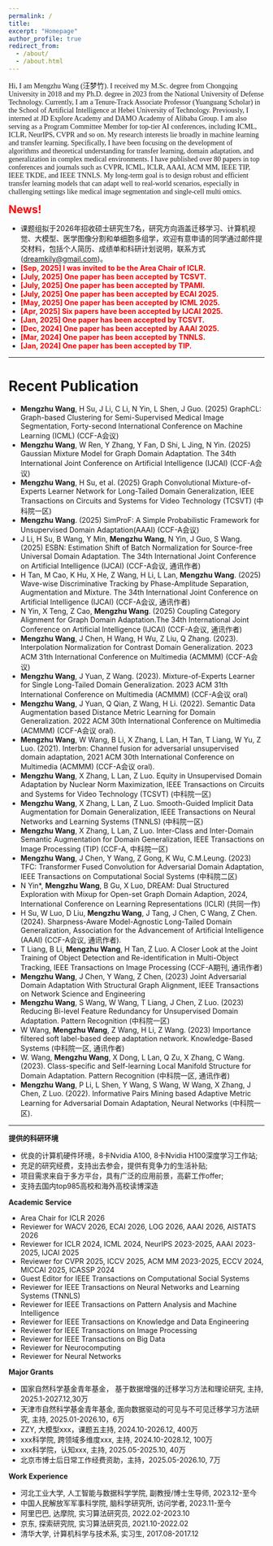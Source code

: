 ```yaml
---
permalink: /
title: 
excerpt: "Homepage"
author_profile: true
redirect_from: 
  - /about/
  - /about.html
---
```

<span style="font-family: 'Times New Roman'">
Hi, I am Mengzhu Wang (汪梦竹). I received my M.Sc. degree from Chongqing University in 2018 and my Ph.D. degree in 2023 from the National University of Defense Technology. Currently, I am a Tenure-Track Associate Professor (Yuanguang Scholar) in the School of Artificial Intelligence at Hebei University of Technology. Previously, I interned at JD Explore Academy and DAMO Academy of Alibaba Group. I am also serving as a Program Committee Member for top-tier AI conferences, including ICML, ICLR, NeurIPS, CVPR and so on. My research interests lie broadly in machine learning and transfer learning. Specifically, I have been focusing on the development of algorithms and theoretical understanding for transfer learning, domain adaptation, and generalization in complex medical environments. I have published over 80 papers in top conferences and journals such as CVPR, ICML, ICLR, AAAI, ACM MM, IEEE TIP, IEEE TKDE, and IEEE TNNLS. My long-term goal is to design robust and efficient transfer learning models that can adapt well to real-world scenarios, especially in challenging settings like medical image segmentation and single-cell multi omics.
</span>

<span style="color:red; font-size:1.5em; font-weight:bold">News!</span>

+ 课题组拟于2026年招收硕士研究生7名，研究方向涵盖迁移学习、计算机视觉、大模型、医学图像分割和单细胞多组学，欢迎有意申请的同学通过邮件提交材料，包括个人简历、成绩单和科研计划说明，联系方式(dreamkily@gmail.com)。
+ <span style="color:red; font-weight:bold">**[Sep, 2025]** I was invited to be the Area Chair of **ICLR**.</span>
+ <span style="color:red; font-weight:bold">**[July, 2025]** One paper has been accepted by **TCSVT**.</span>
+ <span style="color:red; font-weight:bold">**[July, 2025]** One paper has been accepted by **TPAMI**.</span>
+ <span style="color:red; font-weight:bold">**[July, 2025]** One paper has been accepted by **ECAI 2025**.</span>
+ <span style="color:red; font-weight:bold">**[May, 2025]** One paper has been accepted by **ICML 2025**.</span>
+ <span style="color:red; font-weight:bold">**[Apr, 2025]** Six papers have been accepted by **IJCAI 2025**.</span>
+ <span style="color:red; font-weight:bold">**[Jan, 2025]** One paper has been accepted by **TCSVT**.</span>
+ <span style="color:red; font-weight:bold">**[Dec, 2024]** One paper has been accepted by **AAAI 2025**.</span>
+ <span style="color:red; font-weight:bold">**[Mar, 2024]** One paper has been accepted by **TNNLS**.</span>
+ <span style="color:red; font-weight:bold">**[Jan, 2024]** One paper has been accepted by **TIP**.</span>
  
---

Recent Publication
======
+ **Mengzhu Wang**, H Su, J Li, C Li, N Yin, L Shen, J Guo. (2025) GraphCL: Graph-based Clustering for Semi-Supervised Medical Image Segmentation, Forty-second International Conference on Machine Learning (ICML) (CCF-A会议)
+ **Mengzhu Wang**, W Ren, Y Zhang, Y Fan, D Shi, L Jing, N Yin. (2025) Gaussian Mixture Model for Graph Domain Adaptation. The 34th International Joint Conference on Artificial Intelligence (IJCAI) (CCF-A会议)
+ **Mengzhu Wang**, H Su, et al. (2025) Graph Convolutional Mixture-of-Experts Learner Network for Long-Tailed Domain Generalization, IEEE Transactions on Circuits and Systems for Video Technology (TCSVT) (中科院一区)
+ **Mengzhu Wang**. (2025) SimProF: A Simple Probabilistic Framework for Unsupervised Domain Adaptation(AAAI) (CCF-A会议)
+ J Li, H Su, B Wang, Y Min, **Mengzhu Wang**, N Yin, J Guo, S Wang. (2025) ESBN: Estimation Shift of Batch Normalization for Source-free Universal Domain Adaptation. The 34th International Joint Conference on Artificial Intelligence (IJCAI) (CCF-A会议, 通讯作者)
+ H Tan, M Cao, K Hu, X He, Z Wang, H Li, L Lan, **Mengzhu Wang**. (2025) Wave-wise Discriminative Tracking by Phase-Amplitude Separation, Augmentation and Mixture. The 34th International Joint Conference on Artificial Intelligence (IJCAI) (CCF-A会议, 通讯作者)
+ N Yin, X Teng, Z Cao, **Mengzhu Wang**. (2025) Coupling Category Alignment for Graph Domain Adaptation.The 34th International Joint Conference on Artificial Intelligence (IJCAI) (CCF-A会议, 通讯作者)
+ **Mengzhu Wang**, J Chen, H Wang, H Wu, Z Liu, Q Zhang. (2023). Interpolation Normalization for Contrast Domain Generalization. 2023 ACM 31th International Conference on Multimedia (ACMMM) (CCF-A会议)
+ **Mengzhu Wang**, J Yuan, Z Wang. (2023). Mixture-of-Experts Learner for Single Long-Tailed Domain Generalization. 2023 ACM 31th International Conference on Multimedia (ACMMM) (CCF-A会议 oral)
+ **Mengzhu Wang**, J Yuan, Q Qian, Z Wang, H Li. (2022). Semantic Data Augmentation based Distance Metric Learning for Domain Generalization. 2022 ACM 30th International Conference on Multimedia (ACMMM) (CCF-A会议 oral).
+ **Mengzhu Wang**, W Wang, B Li, X Zhang, L Lan, H Tan, T Liang, W Yu, Z Luo. (2021).  Interbn: Channel fusion for adversarial unsupervised domain adaptation, 2021 ACM 30th International Conference on Multimedia (ACMMM) (CCF-A会议 oral). 
+ **Mengzhu Wang**, X Zhang, L Lan, Z Luo. Equity in Unsupervised Domain Adaptation by Nuclear Norm Maximization, IEEE Transactions on Circuits and Systems for Video Technology (TCSVT) (中科院一区)
+ **Mengzhu Wang**, X Zhang, L Lan, Z Luo.  Smooth-Guided Implicit Data Augmentation for Domain Generalization, IEEE Transactions on Neural Networks and Learning Systems (TNNLS) (中科院一区)
+ **Mengzhu Wang**, X Zhang, L Lan, Z Luo. 	Inter-Class and Inter-Domain Semantic Augmentation for Domain Generalization, IEEE Transactions on Image Processing (TIP) (CCF-A, 中科院一区)
+ **Mengzhu Wang**, J Chen, Y Wang, Z Gong, K Wu,  C.M.Leung. (2023) TFC: Transformer Fused Convolution for Adversarial Domain Adaptation, IEEE Transactions on Computational Social Systems (中科院二区)
+ N Yin*, **Mengzhu Wang**, B Gu, X Luo, DREAM: Dual Structured Exploration with Mixup for Open-set Graph Domain Adaption, 2024,  International Conference on Learning Representations (ICLR) (共同一作)
+ H Su, W Luo, D Liu, **Mengzhu Wang**, J Tang, J Chen, C Wang, Z Chen. (2024). Sharpness-Aware Model-Agnostic Long-Tailed Domain Generalization, Association for the Advancement of Artificial Intelligence (AAAI) (CCF-A会议, 通讯作者).
+ T Liang, B Li, **Mengzhu Wang**, H Tan, Z Luo. A Closer Look at the Joint Training of Object Detection and Re-identification in Multi-Object Tracking, IEEE Transactions on Image Processing (CCF-A期刊, 通讯作者)
+ **Mengzhu Wang**, J Chen, Y Wang, Z Chen, (2023) Joint Adversarial Domain Adaptation With Structural Graph Alignment, IEEE Transactions on Network Science and Engineering  
+ **Mengzhu Wang**, S Wang, W Wang, T Liang, J Chen, Z Luo. (2023) Reducing Bi-level Feature Redundancy for Unsupervised Domain Adaptation. Pattern Recognition (中科院一区)
+ W Wang, **Mengzhu Wang**, Z Wang, H Li, Z Wang. (2023) Importance filtered soft label-based deep adaptation network. Knowledge-Based Systems (中科院一区, 通讯作者)
+ W. Wang, **Mengzhu Wang**, X Dong, L Lan, Q Zu, X Zhang, C Wang. (2023). Class-specific and Self-learning Local Manifold Structure for Domain Adaptation. Pattern Recognition (中科院一区, 通讯作者)
+ **Mengzhu Wang**, P Li, L Shen, Y Wang, S Wang, W Wang, X Zhang, J Chen, Z Luo. (2022). Informative Pairs Mining based Adaptive Metric Learning for Adversarial Domain Adaptation, Neural Networks (中科院一区).



---


**提供的科研环境**
+ 优良的计算机硬件环境，8卡Nvidia A100, 8卡Nvidia H100深度学习工作站;
+ 充足的研究经费，支持出去参会，提供有竞争力的生活补贴;
+ 项目需求来自于多方平台，具有广泛的应用前景，高薪工作offer;
+ 支持去国内top985高校和海外高校读博深造



**Academic Service**
+ Area Chair for ICLR 2026
+ Reviewer for WACV 2026, ECAI 2026, LOG 2026, AAAI 2026, AISTATS 2026
+ Reviewer for ICLR 2024, ICML 2024, NeurIPS 2023-2025, AAAI 2023-2025, IJCAI 2025
+ Reviewer for CVPR 2025, ICCV 2025,  ACM MM 2023-2025, ECCV 2024, MICCAI 2025, ICASSP 2024
+ Guest Editor for IEEE Transactions on Computational Social Systems
+ Reviewer for IEEE Transactions on Neural Networks and Learning Systems (TNNLS)
+ Reviewer for IEEE Transactions on Pattern Analysis and Machine Intelligence
+ Reviewer for IEEE Transactions on Knowledge and Data Engineering
+ Reviewer for IEEE Transactions on Image Processing
+ Reviewer for IEEE Transactions on Big Data
+ Reviewer for Neurocomputing
+ Reviewer for Neural Networks

**Major Grants**
+ 国家自然科学基金青年基金， 基于数据增强的迁移学习方法和理论研究,  主持, 2025.1-2027.12,30万
+ 天津市自然科学基金青年基金, 面向数据驱动的可见与不可见迁移学习方法研究, 主持, 2025.01-2026.10，6万
+ ZZY, 大模型xxx，课题五主持, 2024.10-2026.12, 400万
+ xxx科学院, 跨领域多维度xxx, 主持, 2024.10-2028.12, 100万
+ xxx科学院，认知xxx, 主持, 2025.05-2025.10, 40万
+ 北京市博士后日常工作经费资助，主持，2025.05-2026.10, 7万

**Work Experience**
+ 河北工业大学, 人工智能与数据科学学院, 副教授/博士生导师,  2023.12-至今
+ 中国人民解放军军事科学院, 脑科学研究所, 访问学者, 2023.11-至今
+ 阿里巴巴, 达摩院, 实习算法研究员, 2022.02-2023.10
+ 京东, 探索研究院, 实习算法研究员, 2021.10-2022.02
+ 清华大学, 计算机科学与技术系, 实习生, 2017.08-2017.12
  




